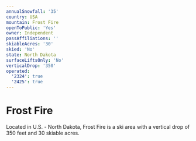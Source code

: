 ```yaml
---
annualSnowfall: '35'
country: USA
mountain: Frost Fire
openToPublic: 'Yes'
owner: Independent
passAffiliations: ''
skiableAcres: '30'
skied: 'No'
state: North Dakota
surfaceLiftsOnly: 'No'
verticalDrop: '350'
operated:
  '2324': true
  '2425': true
---
```



# Frost Fire

Located in U.S. - North Dakota, Frost Fire is a ski area with a vertical drop of 350 feet and 30 skiable acres.
